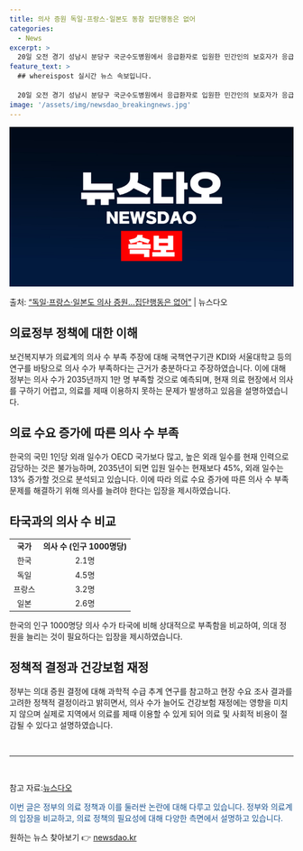 ```yaml
---
title: 의사 증원 독일·프랑스·일본도 동참 집단행동은 없어
categories:
  - News
excerpt: >
  20일 오전 경기 성남시 분당구 국군수도병원에서 응급환자로 입원한 민간인의 보호자가 응급실로 이동하고 있다.…
feature_text: >
  ## whereispost 실시간 뉴스 속보입니다.

  20일 오전 경기 성남시 분당구 국군수도병원에서 응급환자로 입원한 민간인의 보호자가 응급실로 이동하고 있다.…
image: '/assets/img/newsdao_breakingnews.jpg'
---
```


![뉴스다오 속보](/assets/img/newsdao_breakingnews.jpg)

<p>출처: <a href="https://newsdao.kr/3193" rel="dofollow">“독일·프랑스·일본도 의사 증원…집단행동은 없어”</a> | 뉴스다오</p>

<h2 data-ke-size="size26">의료정부 정책에 대한 이해</h2>
<p data-ke-size="size16">보건복지부가 의료계의 의사 수 부족 주장에 대해 국책연구기관 KDI와 서울대학교 등의 연구를 바탕으로 의사 수가 부족하다는 근거가 충분하다고 주장하였습니다. 이에 대해 정부는 의사 수가 2035년까지 1만 명 부족할 것으로 예측되며, 현재 의료 현장에서 의사를 구하기 어렵고, 의료를 제때 이용하지 못하는 문제가 발생하고 있음을 설명하였습니다.</p>

<h2 data-ke-size="size26">의료 수요 증가에 따른 의사 수 부족</h2>
<p data-ke-size="size16">한국의 국민 1인당 외래 일수가 OECD 국가보다 많고, 높은 외래 일수를 현재 인력으로 감당하는 것은 불가능하며, 2035년이 되면 입원 일수는 현재보다 45%, 외래 일수는 13% 증가할 것으로 분석되고 있습니다. 이에 따라 의료 수요 증가에 따른 의사 수 부족 문제를 해결하기 위해 의사를 늘려야 한다는 입장을 제시하였습니다.</p>

<h2 data-ke-size="size26">타국과의 의사 수 비교</h2>
<table>
	<tr>
		<td style="text-align: center; height: 17px;"><b>국가</b></td>
		<td style="text-align: center; height: 17px;"><b>의사 수 (인구 1000명당)</b></td>
	</tr>
	<tr>
		<td style="text-align: center; height: 17px;">한국</td>
		<td style="text-align: center; height: 17px;">2.1명</td>
	</tr>
	<tr>
		<td style="text-align: center; height: 17px;">독일</td>
		<td style="text-align: center; height: 17px;">4.5명</td>
	</tr>
	<tr>
		<td style="text-align: center; height: 17px;">프랑스</td>
		<td style="text-align: center; height: 17px;">3.2명</td>
	</tr>
	<tr>
		<td style="text-align: center; height: 17px;">일본</td>
		<td style="text-align: center; height: 17px;">2.6명</td>
	</tr>
</table>
<p data-ke-size="size16">한국의 인구 1000명당 의사 수가 타국에 비해 상대적으로 부족함을 비교하여, 의대 정원을 늘리는 것이 필요하다는 입장을 제시하였습니다.</p>

<h2 data-ke-size="size26">정책적 결정과 건강보험 재정</h2>
<p data-ke-size="size16">정부는 의대 증원 결정에 대해 과학적 수급 추계 연구를 참고하고 현장 수요 조사 결과를 고려한 정책적 결정이라고 밝히면서, 의사 수가 늘어도 건강보험 재정에는 영향을 미치지 않으며 실제로 지역에서 의료를 제때 이용할 수 있게 되어 의료 및 사회적 비용이 절감될 수 있다고 설명하였습니다.</p>

<p data-ke-size="size16">&nbsp;</p>

<hr>

<p data-ke-size="size16">&nbsp;</p>

<p data-ke-size="size16">참고 자료:<a href="https://newsdao.kr/3193">뉴스다오</a></p>
<p data-ke-size="size16"><span style="color: #1a5490;">이번 글은 정부의 의료 정책과 이를 둘러싼 논란에 대해 다루고 있습니다. 정부와 의료계의 입장을 비교하고, 의료 정책의 필요성에 대해 다양한 측면에서 설명하고 있습니다.</span></p> 

원하는 뉴스 찾아보기 👉 <a href="https://newsdao.kr" rel="dofollow">newsdao.kr</a>


